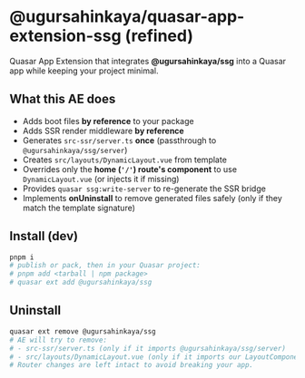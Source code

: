 # @ugursahinkaya/quasar-app-extension-ssg (refined)

Quasar App Extension that integrates **@ugursahinkaya/ssg** into a Quasar app while keeping your project minimal.

## What this AE does

- Adds boot files **by reference** to your package
- Adds SSR render middleware **by reference**
- Generates `src-ssr/server.ts` **once** (passthrough to `@ugursahinkaya/ssg/server`)
- Creates `src/layouts/DynamicLayout.vue` from template
- Overrides only the **home (`'/'`) route's component** to use `DynamicLayout.vue` (or injects it if missing)
- Provides `quasar ssg:write-server` to re-generate the SSR bridge
- Implements **onUninstall** to remove generated files safely (only if they match the template signature)

## Install (dev)

```bash
pnpm i
# publish or pack, then in your Quasar project:
# pnpm add <tarball | npm package>
# quasar ext add @ugursahinkaya/ssg
```

## Uninstall

```bash
quasar ext remove @ugursahinkaya/ssg
# AE will try to remove:
# - src-ssr/server.ts (only if it imports @ugursahinkaya/ssg/server)
# - src/layouts/DynamicLayout.vue (only if it imports our LayoutComponent)
# Router changes are left intact to avoid breaking your app.
```

